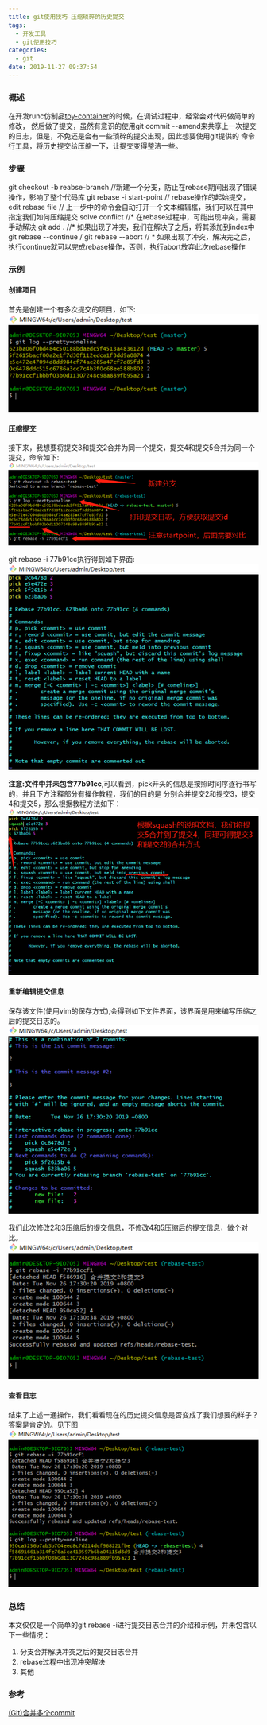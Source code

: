 ```yaml
---
title: git使用技巧—压缩琐碎的历史提交
tags:
  - 开发工具
  - git使用技巧
categories:
  - git
date: 2019-11-27 09:37:54
---
```



### 概述

在开发runc仿制品[toy-container](https://github.com/xdushepherd91/toy-container)的时候，在调试过程中，经常会对代码做简单的修改，
然后做了提交，虽然有意识的使用git commit --amend来共享上一次提交的日志，但是，不免还是会有一些琐碎的提交出现，因此想要使用git提供的
命令行工具，将历史提交给压缩一下，让提交变得整洁一些。

<!-- more -->

### 步骤

git checkout -b reabse-branch  //新建一个分支，防止在rebase期间出现了错误操作，影响了整个代码库
git rebase -i start-point // rebase操作的起始提交，
edit rebase file // 上一步中的命令会自动打开一个文本编辑框，我们可以在其中指定我们如何压缩提交
solve conflict //*  在rebase过程中，可能出现冲突，需要手动解决
git add . //* 如果出现了冲突，我们在解决了之后，将其添加到index中
git rebase --continue / git rebase --abort // * 如果出现了冲突，解决完之后，执行continue就可以完成rebase操作，否则，执行abort放弃此次rebase操作

### 示例

#### 创建项目

首先是创建一个有多次提交的项目，如下:
![](/images/git-rebase/1.png)

#### 压缩提交

接下来，我想要将提交3和提交2合并为同一个提交，提交4和提交5合并为同一个提交，命令如下:
![](/images/git-rebase/2.png)

git rebase -i 77b91cc执行得到如下界面:
![](/images/git-rebase/4.png)

**注意:文件中并未包含77b91cc**,可以看到，pick开头的信息是按照时间序逐行书写的，并且下方注释部分有操作教程，我们的目的是
分别合并提交2和提交3，提交4和提交5，那么根据教程方法如下：
![](/images/git-rebase/5.png)

#### 重新编辑提交信息

保存该文件(使用vim的保存方式),会得到如下文件界面，该界面是用来编写压缩之后的提交日志的。
![](/images/git-rebase/6.png)

我们此次修改2和3压缩后的提交信息，不修改4和5压缩后的提交信息，做个对比。
![](/images/git-rebase/7.png)

#### 查看日志

结束了上述一通操作，我们看看现在的历史提交信息是否变成了我们想要的样子？答案是肯定的。见下图
![](/images/git-rebase/8.png)

### 总结

本文仅仅是一个简单的git rebase -i进行提交日志合并的介绍和示例，并未包含以下一些情况：
1. 分支合并解决冲突之后的提交日志合并
2. rebase过程中出现冲突解决
3. 其他


### 参考

[(Git)合并多个commit](https://segmentfault.com/a/1190000007748862)






























